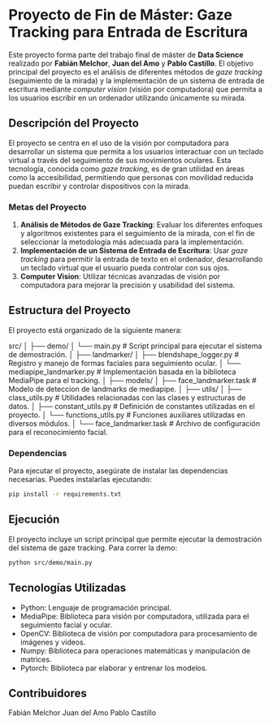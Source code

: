 # Proyecto de Fin de Máster: Gaze Tracking para Entrada de Escritura

Este proyecto forma parte del trabajo final de máster de **Data Science** realizado por **Fabián Melchor**, **Juan del Amo** y **Pablo Castillo**. El objetivo principal del proyecto es el análisis de diferentes métodos de *gaze tracking* (seguimiento de la mirada) y la implementación de un sistema de entrada de escritura mediante *computer vision* (visión por computadora) que permita a los usuarios escribir en un ordenador utilizando únicamente su mirada.

## Descripción del Proyecto

El proyecto se centra en el uso de la visión por computadora para desarrollar un sistema que permita a los usuarios interactuar con un teclado virtual a través del seguimiento de sus movimientos oculares. Esta tecnología, conocida como *gaze tracking*, es de gran utilidad en áreas como la accesibilidad, permitiendo que personas con movilidad reducida puedan escribir y controlar dispositivos con la mirada.

### Metas del Proyecto

1. **Análisis de Métodos de Gaze Tracking**: Evaluar los diferentes enfoques y algoritmos existentes para el seguimiento de la mirada, con el fin de seleccionar la metodología más adecuada para la implementación.
2. **Implementación de un Sistema de Entrada de Escritura**: Usar *gaze tracking* para permitir la entrada de texto en el ordenador, desarrollando un teclado virtual que el usuario pueda controlar con sus ojos.
3. **Computer Vision**: Utilizar técnicas avanzadas de visión por computadora para mejorar la precisión y usabilidad del sistema.

## Estructura del Proyecto

El proyecto está organizado de la siguiente manera:

src/ │ ├── demo/  │ └── main.py # Script principal para ejecutar el sistema de demostración. │ ├── landmarker/ │ ├── blendshape_logger.py # Registro y manejo de formas faciales para seguimiento ocular. │ └── mediapipe_landmarker.py # Implementación basada en la biblioteca MediaPipe para el tracking. │ ├── models/ │ ├── face_landmarker.task # Modelo de deteccion de landmarks de mediapipe. │ ├── utils/ │ ├── class_utils.py # Utilidades relacionadas con las clases y estructuras de datos. │ ├── constant_utils.py # Definición de constantes utilizadas en el proyecto. │ └── functions_utils.py # Funciones auxiliares utilizadas en diversos módulos. │ └── face_landmarker.task # Archivo de configuración para el reconocimiento facial.

### Dependencias

Para ejecutar el proyecto, asegúrate de instalar las dependencias necesarias. Puedes instalarlas ejecutando:

```bash
pip install -r requirements.txt
```

## Ejecución

El proyecto incluye un script principal que permite ejecutar la demostración del sistema de gaze tracking. Para correr la demo:

```bash
python src/demo/main.py
```

## Tecnologías Utilizadas

- Python: Lenguaje de programación principal.
- MediaPipe: Biblioteca para visión por computadora, utilizada para el seguimiento facial y ocular.
- OpenCV: Biblioteca de visión por computadora para procesamiento de imágenes y videos.
- Numpy: Biblioteca para operaciones matemáticas y manipulación de matrices.
- Pytorch: Biblioteca par elaborar y entrenar los modelos.

## Contribuidores
Fabián Melchor
Juan del Amo
Pablo Castillo
